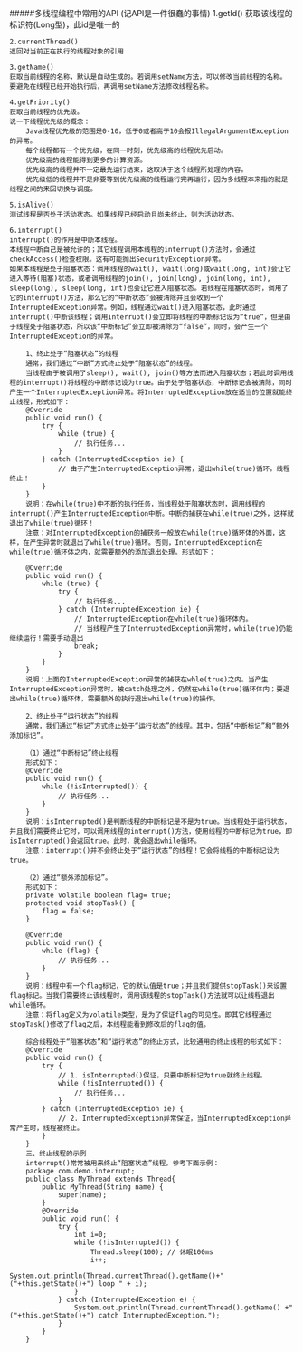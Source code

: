 #####多线程编程中常用的API
(记API是一件很蠢的事情)
    1.getId()
    获取该线程的标识符(Long型)，此id是唯一的

    2.currentThread()
    返回对当前正在执行的线程对象的引用

    3.getName()
    获取当前线程的名称，默认是自动生成的。若调用setName方法，可以修改当前线程的名称。
    要避免在线程已经开始执行后，再调用setName方法修改线程名称。

    4.getPriority()
    获取当前线程的优先级。
    说一下线程优先级的概念：
        Java线程优先级的范围是0-10，低于0或者高于10会报IllegalArgumentException的异常。
        每个线程都有一个优先级，在同一时刻，优先级高的线程优先启动。
        优先级高的线程能得到更多的计算资源。
        优先级高的线程并不一定最先运行结束，这取决于这个线程所处理的内容。
        优先级低的线程并不是非要等到优先级高的线程运行完再运行，因为多线程本来指的就是线程之间的来回切换与调度。

    5.isAlive()
    测试线程是否处于活动状态。如果线程已经启动且尚未终止，则为活动状态。

    6.interrupt()
    interrupt()的作用是中断本线程。
    本线程中断自己是被允许的；其它线程调用本线程的interrupt()方法时，会通过checkAccess()检查权限。这有可能抛出SecurityException异常。
    如果本线程是处于阻塞状态：调用线程的wait(), wait(long)或wait(long, int)会让它进入等待(阻塞)状态，或者调用线程的join(), join(long), join(long, int), sleep(long), sleep(long, int)也会让它进入阻塞状态。若线程在阻塞状态时，调用了它的interrupt()方法，那么它的“中断状态”会被清除并且会收到一个InterruptedException异常。例如，线程通过wait()进入阻塞状态，此时通过interrupt()中断该线程；调用interrupt()会立即将线程的中断标记设为“true”，但是由于线程处于阻塞状态，所以该“中断标记”会立即被清除为“false”，同时，会产生一个InterruptedException的异常。

        1、终止处于“阻塞状态”的线程
        通常，我们通过“中断”方式终止处于“阻塞状态”的线程。
        当线程由于被调用了sleep(), wait(), join()等方法而进入阻塞状态；若此时调用线程的interrupt()将线程的中断标记设为true。由于处于阻塞状态，中断标记会被清除，同时产生一个InterruptedException异常。将InterruptedException放在适当的位置就能终止线程，形式如下：
        @Override
        public void run() {
            try {
                while (true) {
                    // 执行任务...
                }
            } catch (InterruptedException ie) {  
                // 由于产生InterruptedException异常，退出while(true)循环，线程终止！
            }
        }
        说明：在while(true)中不断的执行任务，当线程处于阻塞状态时，调用线程的interrupt()产生InterruptedException中断。中断的捕获在while(true)之外，这样就退出了while(true)循环！
        注意：对InterruptedException的捕获务一般放在while(true)循环体的外面，这样，在产生异常时就退出了while(true)循环。否则，InterruptedException在while(true)循环体之内，就需要额外的添加退出处理。形式如下：

        @Override
        public void run() {
            while (true) {
                try {
                    // 执行任务...
                } catch (InterruptedException ie) {  
                    // InterruptedException在while(true)循环体内。
                    // 当线程产生了InterruptedException异常时，while(true)仍能继续运行！需要手动退出
                    break;
                }
            }
        }
        说明：上面的InterruptedException异常的捕获在whle(true)之内。当产生InterruptedException异常时，被catch处理之外，仍然在while(true)循环体内；要退出while(true)循环体，需要额外的执行退出while(true)的操作。

        2、终止处于“运行状态”的线程
        通常，我们通过“标记”方式终止处于“运行状态”的线程。其中，包括“中断标记”和“额外添加标记”。

        （1）通过“中断标记”终止线程
        形式如下：
        @Override
        public void run() {
            while (!isInterrupted()) {
                // 执行任务...
            }
        }
        说明：isInterrupted()是判断线程的中断标记是不是为true。当线程处于运行状态，并且我们需要终止它时，可以调用线程的interrupt()方法，使用线程的中断标记为true，即isInterrupted()会返回true。此时，就会退出while循环。
        注意：interrupt()并不会终止处于“运行状态”的线程！它会将线程的中断标记设为true。

        （2）通过“额外添加标记”。
        形式如下：
        private volatile boolean flag= true;
        protected void stopTask() {
            flag = false;
        }

        @Override
        public void run() {
            while (flag) {
                // 执行任务...
            }
        }
        说明：线程中有一个flag标记，它的默认值是true；并且我们提供stopTask()来设置flag标记。当我们需要终止该线程时，调用该线程的stopTask()方法就可以让线程退出while循环。
        注意：将flag定义为volatile类型，是为了保证flag的可见性。即其它线程通过stopTask()修改了flag之后，本线程能看到修改后的flag的值。

        综合线程处于“阻塞状态”和“运行状态”的终止方式，比较通用的终止线程的形式如下：
        @Override
        public void run() {
            try {
                // 1. isInterrupted()保证，只要中断标记为true就终止线程。
                while (!isInterrupted()) {
                    // 执行任务...
                }
            } catch (InterruptedException ie) {  
                // 2. InterruptedException异常保证，当InterruptedException异常产生时，线程被终止。
            }
        }
        三、终止线程的示例
        interrupt()常常被用来终止“阻塞状态”线程。参考下面示例：
        package com.demo.interrupt;
        public class MyThread extends Thread{
            public MyThread(String name) {
                super(name);
            }
            @Override
            public void run() {
                try {  
                    int i=0;
                    while (!isInterrupted()) {
                        Thread.sleep(100); // 休眠100ms
                        i++;
                        System.out.println(Thread.currentThread().getName()+" ("+this.getState()+") loop " + i);  
                    }
                } catch (InterruptedException e) {  
                    System.out.println(Thread.currentThread().getName() +" ("+this.getState()+") catch InterruptedException.");  
                }
            }
        }